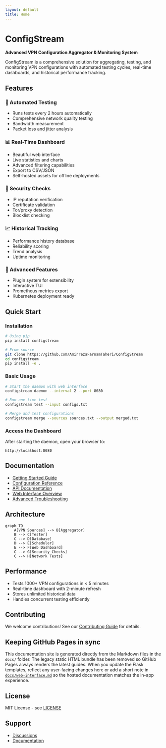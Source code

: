 ```yaml
---
layout: default
title: Home
---
```


# ConfigStream

**Advanced VPN Configuration Aggregator & Monitoring System**

ConfigStream is a comprehensive solution for aggregating, testing, and monitoring VPN configurations with automated testing cycles, real-time dashboards, and historical performance tracking.

## Features

### 🔄 Automated Testing
- Runs tests every 2 hours automatically
- Comprehensive network quality testing
- Bandwidth measurement
- Packet loss and jitter analysis

### 📊 Real-Time Dashboard
- Beautiful web interface
- Live statistics and charts
- Advanced filtering capabilities
- Export to CSV/JSON
- Self-hosted assets for offline deployments

### 🔐 Security Checks
- IP reputation verification
- Certificate validation
- Tor/proxy detection
- Blocklist checking

### 📈 Historical Tracking
- Performance history database
- Reliability scoring
- Trend analysis
- Uptime monitoring

### 🎯 Advanced Features
- Plugin system for extensibility
- Interactive TUI
- Prometheus metrics export
- Kubernetes deployment ready

## Quick Start

### Installation

```bash
# Using pip
pip install configstream

# From source
git clone https://github.com/AmirrezaFarnamTaheri/ConfigStream
cd configstream
pip install -e .
```

### Basic Usage

```bash
# Start the daemon with web interface
configstream daemon --interval 2 --port 8080

# Run one-time test
configstream test --input configs.txt

# Merge and test configurations
configstream merge --sources sources.txt --output merged.txt
```

### Access the Dashboard

After starting the daemon, open your browser to:

```
http://localhost:8080
```

## Documentation

- [Getting Started Guide](getting-started)
- [Configuration Reference](configuration)
- [API Documentation](api)
- [Web Interface Overview](web-interface)
- [Advanced Troubleshooting](advanced-troubleshooting)

## Architecture

```mermaid
graph TD
    A[VPN Sources] --> B[Aggregator]
    B --> C[Tester]
    C --> D[Database]
    D --> E[Scheduler]
    E --> F[Web Dashboard]
    C --> G[Security Checks]
    C --> H[Network Tests]
```

## Performance

- Tests 1000+ VPN configurations in < 5 minutes
- Real-time dashboard with 2-minute refresh
- Stores unlimited historical data
- Handles concurrent testing efficiently

## Contributing

We welcome contributions! See our [Contributing Guide](contributing) for details.

## Keeping GitHub Pages in sync

This documentation site is generated directly from the Markdown files in the `docs/` folder.
The legacy static HTML bundle has been removed so GitHub Pages always renders the latest guides.
When you update the Flask templates, reflect any user-facing changes here or add a short note in
[`docs/web-interface.md`](web-interface) so the hosted documentation matches the in-app experience.

## License

MIT License - see [LICENSE](https://github.com/AmirrezaFarnamTaheri/ConfigStream/blob/main/LICENSE)

## Support
- [Discussions](https://github.com/AmirrezaFarnamTaheri/ConfigStream/discussions)
- [Documentation](https://amirrezafarnamtaheri.github.io/ConfigStream/)
